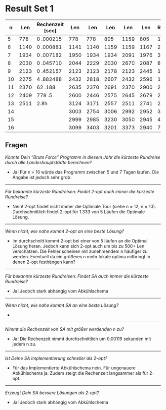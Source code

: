 # Result Set 1

| n  | Len  | Rechenzeit [sec]    | Len  | Len  | Len  | Len  | Len  | Rundreise | Rechenzeit [sec]     | Len  | Len  | Len  | Len  | Len  | Rechenzeit [sec] | Rundreise |
|----|------|---------------------|------|------|------|------|------|-----------|----------------------|------|------|------|------|------|------------------|-----------|
| 5  |  778 | 0 .000215           |  778 |  778 |  805 | 1159 |  805 | 18.0      | 3.90800181e-05       |  778 |  778 |  778 |  778 |  778 | 0.053252499969   | 11508     |
| 6  | 1140 | 0 .000881           | 1141 | 1140 | 1159 | 1159 | 1167 | 27.8      | 6.43000006e-05       | 1140 | 1140 | 1140 | 1140 | 1140 | 0.057989539974   | 11508     |
| 7  | 1934 | 0 .007182           | 1950 | 1934 | 1934 | 2091 | 1976 | 35.0      | 7.22000841e-05       | 1934 | 1934 | 1934 | 1934 | 1934 | 0.057086660014   | 11508     |
| 8  | 2030 | 0 .045710           | 2044 | 2229 | 2030 | 2670 | 2087 | 86.6      | 0.000120699987       | 2030 | 2030 | 2030 | 2030 | 2030 | 0.058352959994   | 11508     |
| 9  | 2123 | 0 .452157           | 2123 | 2123 | 2178 | 2123 | 2445 | 109.6     | 0.000244459998       | 2123 | 2123 | 2123 | 2123 | 2123 | 0.059894739952   | 11508     |
| 10 | 2275 | 4 .882488           | 2432 | 2818 | 2607 | 2432 | 2596 | 130.4     | 0.000306859984       | 2275 | 2275 | 2275 | 2275 | 2275 | 0.059558480000   | 11508     |
| 11 | 2370 | 62 .188             | 2635 | 2370 | 2691 | 2370 | 2900 | 209.0     | 0.000539260008       | 2370 | 2370 | 2370 | 2370 | 2370 | 0.060838059987   | 11508     |
| 12 | 2409 | 778 .5              | 2600 | 2446 | 2575 | 2645 | 2679 | 261.4     | 0.000622700015       | 2409 | 2409 | 2409 | 2409 | 2409 | 0.061583600006   | 11508     |
| 13 | 2511 | 2.8h                | 3124 | 3171 | 2557 | 2511 | 2741 | 260.2     | 0.000745199969       | 2511 | 2511 | 2511 | 2511 | 2511 | 0.062811879999   | 11508     |
| 14 |      |                     | 3003 | 2754 | 3006 | 2992 | 2952 | 373.8     | 0.001017519994       | 2639 | 2639 | 2639 | 2639 | 2639 | 0.064890959998   | 11508     |
| 15 |      |                     | 2999 | 2985 | 3230 | 3050 | 2945 | 493.4     | 0.001291939988       | 2806 | 2806 | 2806 | 2806 | 2806 | 0.064239860000   | 11508     |
| 16 |      |                     | 3099 | 3403 | 3201 | 3373 | 2940 | 776.8     | 0.002071800013       | 2794 | 2794 | 2794 | 2794 | 2794 | 0.067777460021   | 11508     |

## Fragen

_Könnte Dein “Brute Force” Programm in diesem Jahr die kürzeste Rundreise durch alle Landeshauptstädte berechnen?_

- Ja! Für n = 16 würde das Programm zwischen 5 und 7 Tagen laufen. Die Angabe ist jedoch sehr grob.

---

_Für bekannte kürzeste Rundreisen: Findet 2-opt auch immer die kürzeste Rundreise?_

- Nein! 2-opt findet nicht immer die Optimale Tour (siehe n = 12, n = 10). Durchschnittlich findet 2-opt für 1.333 von 5 Läufen die Optimale Lösung.

---

_Wenn nicht, wie nahe kommt 2-opt an eine beste Lösung?_

- Im durchschnitt kommt 2-opt bei einer von 5 läufen an die Optimal Lösung heran. Jedoch kann sich 2-opt auch um bis zu 500+ Len verschätzen.
Die Fehler scheinen mit zunehmendem n häufiger zu werden. Eventuell da ein größeres n mehr lokale optima mitbringt in denen 2-opt festhängen kann?

---

_Für bekannte kürzeste Rundreisen: Findet SA auch immer die kürzeste Rundreise?_

- Ja! Jedoch stark abhängig vom Abkühlschema

---

_Wenn nicht, wie nahe kommt SA an eine beste Lösung?_

-

---

_Nimmt die Rechenzeit von SA mit größer werdenden n zu?_

- Ja! Die Rechenzeit nimmt durchschnittlich um 0.00119 sekunden mit jedem n zu.

---

_Ist Deine SA Implementierung schneller als 2-opt?_

- Für das Implementierte Abkühlschema nein. Für ungenauere Abkühlschema ja. Zudem steigt die Rechenzeit langsammer als für 2-opt.

---

_Erzeugt Dein SA bessere Lösungen als 2-opt?_

- Ja! Jedoch stark abhängig vom Abkühlschema
